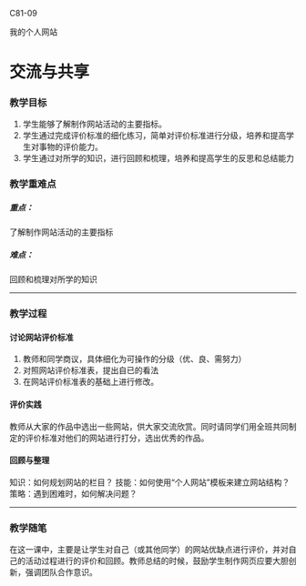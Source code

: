 C81-09

我的个人网站

# 交流与共享

### 教学目标

1. 学生能够了解制作网站活动的主要指标。
2. 学生通过完成评价标准的细化练习，简单对评价标准进行分级，培养和提高学生对事物的评价能力。
3. 学生通过对所学的知识，进行回顾和梳理，培养和提高学生的反思和总结能力

### 教学重难点

##### 重点：

了解制作网站活动的主要指标
##### 难点：
回顾和梳理对所学的知识

------

### 教学过程

#### 讨论网站评价标准
1. 教师和同学商议，具体细化为可操作的分级（优、良、需努力）
2. 对照网站评价标准表，提出自已的看法
3. 在网站评价标准表的基础上进行修改。

#### 评价实践
教师从大家的作品中选出一些网站，供大家交流欣赏。同时请同学们用全班共同制定的评价标准对他们的网站进行打分，选出优秀的作品。

#### 回顾与整理
知识：如何规划网站的栏目？
技能：如何使用“个人网站”模板来建立网站结构？
策略：遇到困难时，如何解决问题？

------

### 教学随笔

在这一课中，主要是让学生对自己（或其他同学）的网站优缺点进行评价，并对自己的活动过程进行的评价和回顾。教师总结的时候，鼓励学生制作网页应要大胆创新，强调团队合作意识。
